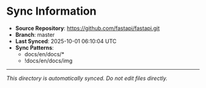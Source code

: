 # Sync Information

- **Source Repository**: https://github.com/fastapi/fastapi.git
- **Branch**: master
- **Last Synced**: 2025-10-01 06:10:04 UTC
- **Sync Patterns**:
  - docs/en/docs/*
  - !docs/en/docs/img

---
*This directory is automatically synced. Do not edit files directly.*
